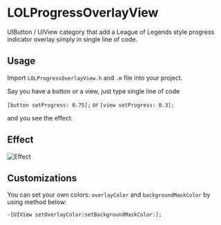 LOLProgressOverlayView
======================

UIButton / UIView category that add a League of Legends style progress indicator overlay simply in single line of code.

Usage
----------------------
Import `LOLProgressOverlayView.h` and `.m` file into your project.

Say you have a button or a view, just type single line of code

``[button setProgress: 0.75];``
or
``[view setProgress: 0.3];``

and you see the effect.

Effect
----------------------
![Effect](https://raw.github.com/DJBen/LOLProgressOverlayView/master/LOLProgressOverlayViewExample.png)

Customizations
----------------------
You can set your own colors: `overlayColor` and `backgroundMaskColor` by using method below:

``-[UIView setOverlayColor:setBackgroundMaskColor:];``

